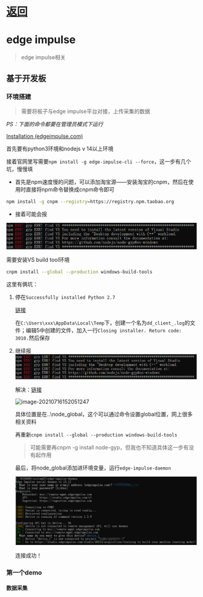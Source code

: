 # [返回](/)

# edge impulse

> edge impulse相关

## 基于开发板

### 环境搭建

> 需要将板子与edge impulse平台对接，上传采集的数据

*PS：下面的命令都要在管理员模式下运行*

[Installation (edgeimpulse.com)](https://docs.edgeimpulse.com/docs/cli-installation)

首先要有python3环境和nodejs v 14以上环境

接着官网里写需要`npm install -g edge-impulse-cli --force`，这一步有几个坑，慢慢填

- 首先是npm速度慢的问题，可以添加淘宝源——安装淘宝的cnpm，然后在使用时直接将npm命令替换成cnpm命令即可

```sh
npm install -g cnpm --registry=https://registry.npm.taobao.org
```

- 接着可能会报

![image-20210716151702391](imgs\1.png)

需要安装VS build tool环境

```sh
cnpm install --global --production windows-build-tools
```

这里有俩坑：

1. 停在`Successfully installed Python 2.7`

   [链接](https://blog.csdn.net/oqzuser1234asd/article/details/116169889)

   在`C:\Users\xxx\AppData\Local\Temp`下，创建一个名为`dd_client_.log`的文件；编辑5中创建的文件，加入一行`Closing installer. Return code: 3010.`然后保存

2. 继续报![image-20210716151702391](imgs\1.png)

   解决：[链接](https://github.com/nodejs/node-gyp/issues/2002#issuecomment-587578162)

   ![image-20210716152051247](D:\笔记\秋招\docs\项目\研究相关\imgs\2.png)

   具体位置是在..\node_global，这个可以通过命令设置global位置，网上很多相关资料

   再重新`cnpm install --global --production windows-build-tools`

   > 可能需要再cnpm -g install node-gyp，但我也不知道具体这一步有没有起作用

   最后，将node_global添加进环境变量，运行`edge-impulse-daemon`

   ![image-20210716155303590](imgs\3.png)

   连接成功！

### 第一个demo

#### 数据采集

